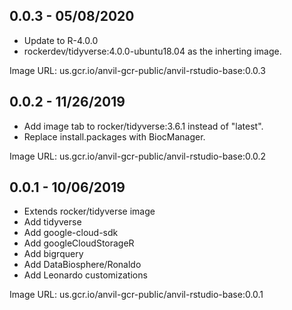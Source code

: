 ## 0.0.3 - 05/08/2020

- Update to R-4.0.0
- rockerdev/tidyverse:4.0.0-ubuntu18.04 as the inherting image.

Image URL: us.gcr.io/anvil-gcr-public/anvil-rstudio-base:0.0.3

## 0.0.2 - 11/26/2019

- Add image tab to rocker/tidyverse:3.6.1 instead of "latest".
- Replace install.packages with BiocManager.

Image URL: us.gcr.io/anvil-gcr-public/anvil-rstudio-base:0.0.2

## 0.0.1 - 10/06/2019

- Extends rocker/tidyverse image
- Add tidyverse
- Add google-cloud-sdk
- Add googleCloudStorageR
- Add bigrquery
- Add DataBiosphere/Ronaldo
- Add Leonardo customizations

Image URL: us.gcr.io/anvil-gcr-public/anvil-rstudio-base:0.0.1
